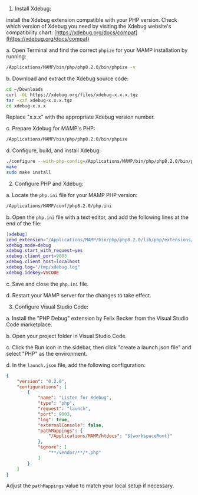 1.  Install Xdebug:

install the Xdebug extension compatible with your PHP version. Check which version of Xdebug you need by visiting the Xdebug website's compatibility chart: [https://xdebug.org/docs/compat](https://xdebug.org/docs/compat)

a. Open Terminal and find the correct `phpize` for your MAMP installation by running:
```bash
/Applications/MAMP/bin/php/php8.2.0/bin/phpize -v
```

b. Download and extract the Xdebug source code:
```bash
cd ~/Downloads
curl -OL https://xdebug.org/files/xdebug-x.x.x.tgz
tar -xzf xdebug-x.x.x.tgz
cd xdebug-x.x.x
```

Replace "x.x.x" with the appropriate Xdebug version number.

c. Prepare Xdebug for MAMP's PHP:

```bash
/Applications/MAMP/bin/php/php8.2.0/bin/phpize
```

d. Configure, build, and install Xdebug:
```bash
./configure --with-php-config=/Applications/MAMP/bin/php/php8.2.0/bin/php-config
make
sudo make install
```

2.  Configure PHP and Xdebug:

a. Locate the `php.ini` file for your MAMP PHP version:

```bash
/Applications/MAMP/conf/php8.2.0/php.ini
```

b. Open the `php.ini` file with a text editor, and add the following lines at the end of the file:
```lua
[xdebug]
zend_extension="/Applications/MAMP/bin/php/php8.2.0/lib/php/extensions/no-debug-non-zts-20210902/xdebug.so"
xdebug.mode=debug
xdebug.start_with_request=yes
xdebug.client_port=9003
xdebug.client_host=localhost
xdebug.log="/tmp/xdebug.log"
xdebug.idekey=VSCODE
```

c. Save and close the `php.ini` file.

d. Restart your MAMP server for the changes to take effect.

3.  Configure Visual Studio Code:

a. Install the "PHP Debug" extension by Felix Becker from the Visual Studio Code marketplace.

b. Open your project folder in Visual Studio Code.

c. Click the Run icon in the sidebar, then click "create a launch.json file" and select "PHP" as the environment.

d. In the `launch.json` file, add the following configuration:

```json
{
    "version": "0.2.0",
    "configurations": [
        {
            "name": "Listen for Xdebug",
            "type": "php",
            "request": "launch",
            "port": 9003,
            "log": true,
            "externalConsole": false,
            "pathMappings": {
                "/Applications/MAMP/htdocs": "${workspaceRoot}"
            },
            "ignore": [
                "**/vendor/**/*.php"
            ]
        }
    ]
}

```

Adjust the `pathMappings` value to match your local setup if necessary.
